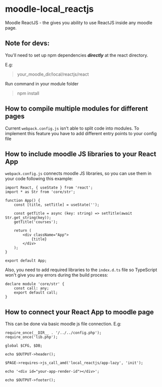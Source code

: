 # moodle-local_reactjs
Moodle ReactJS - the gives you ability to use ReactJS inside any moodle page.

## Note for devs:

You'll need to set up npm dependencies ***directly*** at the react
directory. 

E.g:

> your_moodle_dir/local/reactjs/react

Run command in your module folder

> npm install

## How to compile multiple modules for different pages

Current `webpack.config.js` isn't able to split code into modules.
To implement this feature you have to add different entry points to
your config file

## How to include moodle JS libraries to your React App
`webpack.config.js` connects moodle JS libraries, so you 
can use them in your code following this example:

    import React, { useState } from 'react';
    import * as Str from 'core/str';
    
    function App() {
        const [title, setTitle] = useState('');

        const getTitle = async (key: string) => setTitle(await Str.get_string(key));
        getTitle('courses');
        
        return (
            <div className="App">
                {title}
            </div>
        );
    }

    export default App;

Also, you need to add required libraries to the `index.d.ts` file 
so TypeScript won't give you any errors during the build process:

    declare module 'core/str' {
        const call: any;
        export default call;
    }

## How to connect your React App to moodle page

This can be done via basic moodle js file connection. E.g:

    require_once(__DIR__ . '/../../config.php');
    require_once('lib.php');
    
    global $CFG, $DB;
    
    echo $OUTPUT->header();
    
    $PAGE->requires->js_call_amd('local_reactjs/app-lazy', 'init');
    
    echo '<div id="your-app-render-id"></div>';
    
    echo $OUTPUT->footer();
